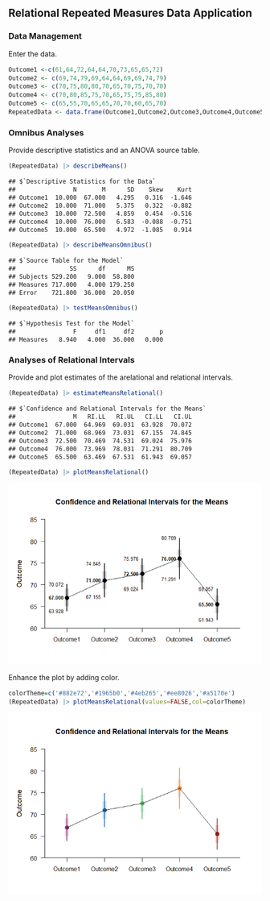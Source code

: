 
## Relational Repeated Measures Data Application

### Data Management

Enter the data.

```r
Outcome1 <-c(61,64,72,64,64,70,73,65,65,72)
Outcome2 <- c(69,74,79,69,64,64,69,69,74,79)
Outcome3 <- c(70,75,80,80,70,65,70,75,70,70) 
Outcome4 <- c(70,80,85,75,70,65,75,75,85,80)
Outcome5 <- c(65,55,70,65,65,70,70,60,65,70)
RepeatedData <- data.frame(Outcome1,Outcome2,Outcome3,Outcome4,Outcome5)
```

### Omnibus Analyses

Provide descriptive statistics and an ANOVA source table.

```r
(RepeatedData) |> describeMeans()
```

```
## $`Descriptive Statistics for the Data`
##                N       M      SD    Skew    Kurt
## Outcome1  10.000  67.000   4.295   0.316  -1.646
## Outcome2  10.000  71.000   5.375   0.322  -0.882
## Outcome3  10.000  72.500   4.859   0.454  -0.516
## Outcome4  10.000  76.000   6.583  -0.088  -0.751
## Outcome5  10.000  65.500   4.972  -1.085   0.914
```

```r
(RepeatedData) |> describeMeansOmnibus()
```

```
## $`Source Table for the Model`
##               SS      df      MS
## Subjects 529.200   9.000  58.800
## Measures 717.000   4.000 179.250
## Error    721.800  36.000  20.050
```

```r
(RepeatedData) |> testMeansOmnibus()
```

```
## $`Hypothesis Test for the Model`
##                F     df1     df2       p
## Measures   8.940   4.000  36.000   0.000
```

### Analyses of Relational Intervals

Provide and plot estimates of the arelational and relational intervals.

```r
(RepeatedData) |> estimateMeansRelational()
```

```
## $`Confidence and Relational Intervals for the Means`
##                M   RI.LL   RI.UL   CI.LL   CI.UL
## Outcome1  67.000  64.969  69.031  63.928  70.072
## Outcome2  71.000  68.969  73.031  67.155  74.845
## Outcome3  72.500  70.469  74.531  69.024  75.976
## Outcome4  76.000  73.969  78.031  71.291  80.709
## Outcome5  65.500  63.469  67.531  61.943  69.057
```

```r
(RepeatedData) |> plotMeansRelational()
```

![](figures/Relational-Repeated-RelationalA-1.png)<!-- -->

Enhance the plot by adding color.

```r
colorTheme=c('#882e72','#1965b0','#4eb265','#ee8026','#a5170e')
(RepeatedData) |> plotMeansRelational(values=FALSE,col=colorTheme)
```

![](figures/Relational-Repeated-RelationalB-1.png)<!-- -->

